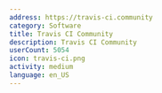 ```yaml
---
address: https://travis-ci.community
category: Software
title: Travis CI Community
description: Travis CI Community
userCount: 5054
icon: travis-ci.png
activity: medium
language: en_US
---
```

